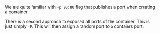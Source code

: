 We are quite familiar with `-p 80:80` flag that publishes a port when creating a container.

There is a second approach to exposed all ports of the container. This is just simply `-P`.
This will then assign a random port to a containrs port.